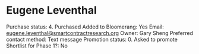 # Eugene Leventhal

Purchase status: 4. Purchased
Added to Bloomerang: Yes
Email: eugene.leventhal@smartcontractresearch.org
Owner: Gary Sheng
Preferred contact method: Text message
Promotion status: 0. Asked to promote
Shortlist for Phase 1?: No